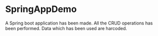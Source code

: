 # SpringAppDemo

A Spring boot application has been made.
All the CRUD operations has been performed.
Data which has been used are harcoded.
